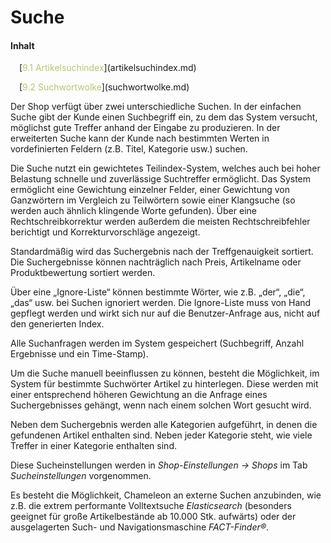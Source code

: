 # Suche

#### Inhalt

<p style="text-indent: 1em;">[<span style="color:#B7C66E">9.1 Artikelsuchindex</span>](artikelsuchindex.md)

<p style="text-indent: 1em;">[<span style="color:#B7C66E">9.2 Suchwortwolke</span>](suchwortwolke.md)

Der Shop verfügt über zwei unterschiedliche Suchen. In der einfachen Suche gibt der Kunde einen Suchbegriff ein, zu dem das System versucht, möglichst gute Treffer anhand der Eingabe zu produzieren. In der erweiterten Suche kann der Kunde nach bestimmten Werten in vordefinierten Feldern (z.B. Titel, Kategorie usw.) suchen.

Die Suche nutzt ein gewichtetes Teilindex-System, welches auch bei hoher Belastung  schnelle und zuverlässige Suchtreffer ermöglicht. Das System ermöglicht eine Gewichtung einzelner Felder, einer Gewichtung von Ganzwörtern im Vergleich zu Teilwörtern sowie einer Klangsuche (so werden auch ähnlich klingende Worte gefunden). Über eine Rechtschreibkorrektur werden außerdem die meisten Rechtschreibfehler berichtigt und Korrekturvorschläge angezeigt.

Standardmäßig wird das Suchergebnis nach der Treffgenauigkeit sortiert. Die Suchergebnisse können nachträglich nach Preis, Artikelname oder Produktbewertung sortiert werden.

Über eine „Ignore-Liste“ können bestimmte Wörter, wie z.B. „der“, „die“, „das“ usw. bei Suchen ignoriert werden. Die Ignore-Liste muss von Hand gepflegt werden und wirkt sich nur auf die Benutzer-Anfrage aus, nicht auf den generierten Index.

Alle Suchanfragen werden im System gespeichert (Suchbegriff, Anzahl Ergebnisse und ein Time-Stamp). 

Um die Suche manuell beeinflussen zu können, besteht die Möglichkeit, im System für bestimmte Suchwörter Artikel zu hinterlegen. Diese werden mit einer entsprechend höheren Gewichtung an die Anfrage eines Suchergebnisses gehängt, wenn nach einem solchen Wort gesucht wird.

Neben dem Suchergebnis werden alle Kategorien aufgeführt, in denen die gefundenen Artikel enthalten sind. Neben jeder Kategorie steht, wie viele Treffer in einer Kategorie enthalten sind.

Diese Sucheinstellungen werden in *Shop-Einstellungen → Shops* im Tab *Sucheinstellungen* vorgenommen.

Es besteht die Möglichkeit, Chameleon an externe Suchen anzubinden, wie z.B. die extrem performante Volltextsuche *Elasticsearch* (besonders geeignet für große Artikelbestände ab 10.000 Stk. aufwärts) oder der ausgelagerten Such- und Navigationsmaschine *FACT-Finder®*.


